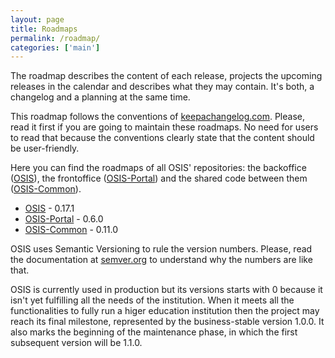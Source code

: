 ```yaml
---
layout: page
title: Roadmaps
permalink: /roadmap/
categories: ['main']
---
```


The roadmap describes the content of each release, projects the upcoming
releases in the calendar and describes what they may contain. It's both,
a changelog and a planning at the same time.

This roadmap follows the conventions of [keepachangelog.com](http://keepachangelog.com).
Please, read it first if you are going to maintain these roadmaps. No need for
users to read that because the conventions clearly state that the content
should be user-friendly.

Here you can find the roadmaps of all OSIS' repositories:
the backoffice ([OSIS](https://github.com/uclouvain/osis)),
the frontoffice ([OSIS-Portal](https://github.com/uclouvain/osis-portal)) and
the shared code between them ([OSIS-Common](https://github.com/uclouvain/osis-common)).

- [OSIS](/osis/roadmap/osis/) - 0.17.1
- [OSIS-Portal](/osis/roadmap/osis_portal/) - 0.6.0
- [OSIS-Common](/osis/roadmap/osis_common/) - 0.11.0

OSIS uses Semantic Versioning to rule the version numbers. Please, read the
documentation at [semver.org](http://semver.org) to understand why the numbers
are like that.

OSIS is currently used in production but its versions starts with 0 because it
isn't yet fulfilling all the needs of the institution. When it meets all the
functionalities to fully run a higer education institution then the project may
reach its final milestone, represented by the business-stable version 1.0.0. It
also marks the beginning of the maintenance phase, in which the first
subsequent version will be 1.1.0.
